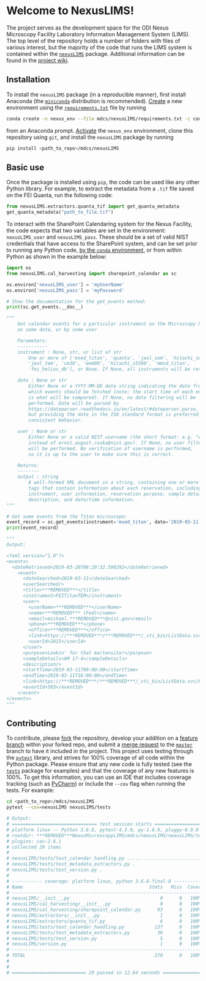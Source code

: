 # Welcome to NexusLIMS!

The project serves as the development space for the ODI Nexus Microscopy Facility
Laboratory Information Management System (LIMS). The top level of the repository
holds a number of folders with files of various interest, but the majority of the
code that runs the LIMS system is contained within the [`nexusLIMS`](mdcs/nexusLIMS)
package. Additional information can be found in the
[project wiki](https://***REMOVED******REMOVED***/NexusMicroscopyLIMS/wikis/home).

## Installation

To install the `nexusLIMS` package (in a reproducible manner), first install
Anaconda (the 
[`miniconda`](https://docs.conda.io/en/latest/miniconda.html) 
distribution is recommended). 
[Create](https://docs.conda.io/projects/conda/en/latest/user-guide/tasks/manage-environments.html#creating-an-environment-with-commands)
a new environment using the 
[`requirements.txt`](mdcs/nexusLIMS/requirements.txt) file by running

```bash
conda create -n nexus_env --file mdcs/nexusLIMS/requirements.txt -c conda-forge
``` 

from an Anaconda prompt. 
[Activate](https://docs.conda.io/projects/conda/en/latest/user-guide/tasks/manage-environments.html#creating-an-environment-with-commands) 
the `nexus_env` environment, clone this repository using `git`, and install 
the `nexusLIMS` package by running

```bash
pip install <path_to_repo>/mdcs/nexusLIMS
```  

## Basic use

Once the package is installed using `pip`, the code can be used like any other
Python library. For example, to extract the metadata from a `.tif` file saved
on the FEI Quanta, run the following code:

```python
from nexusLIMS.extractors.quanta_tif import get_quanta_metadata
get_quanta_metadata("path_to_file.tif")
``` 

To interact with the SharePoint Calendaring system for the Nexus Facility, the 
code expects that two variables are set in the environment: `nexusLIMS_user` and
`nexusLIMS_pass`. These should be a set of valid NIST credentials that have
access to the SharePoint system, and can be set prior to running any Python
code, 
[by the `conda` environment](https://conda.io/projects/conda/en/latest/user-guide/tasks/manage-environments.html#macos-and-linux),
or from within Python as shown in the example below:

```python
import os
from nexusLIMS.cal_harvesting import sharepoint_calendar as sc

os.environ['nexusLIMS_user'] = 'myUserName'
os.environ['nexusLIMS_pass'] = 'myPassword'

# Show the documentation for the get_events method:
print(sc.get_events.__doc__)

"""
    Get calendar events for a particular instrument on the Microscopy Nexus,
    on some date, or by some user

    Parameters:
    -----------
    instrument : None, str, or list of str
        One or more of ['msed_titan', 'quanta', 'jeol_sem', 'hitachi_sem',
        'jeol_tem', 'cm30', 'em400', 'hitachi_s5500', 'mmsd_titan',
        'fei_helios_db'], or None. If None, all instruments will be returned.

    date : None or str
        Either None or a YYYY-MM-DD date string indicating the date from
        which events should be fetched (note: the start time of each entry
        is what will be compared). If None, no date filtering will be
        performed. Date will be parsed by
        https://dateparser.readthedocs.io/en/latest/#dateparser.parse,
        but providing the date in the ISO standard format is preferred for
        consistent behavior.

    user : None or str
        Either None or a valid NIST username (the short format: e.g. "ear1"
        instead of ernst.august.ruska@nist.gov). If None, no user filtering
        will be performed. No verification of username is performed,
        so it is up to the user to make sure this is correct.

    Returns:
    --------
    output : string
        A well-formed XML document in a string, containing one or more <event>
        tags that contain information about each reservation, including title,
        instrument, user information, reservation purpose, sample details,
        description, and date/time information.
"""

# Get some events from the Titan microscope:
event_record = sc.get_events(instrument='msed_titan', date='2019-03-11')
print(event_record)

"""
Output:

<?xml version="1.0"?>
<events>
  <dateRetrieved>2019-03-26T09:29:52.598292</dateRetrieved>
    <event>
      <dateSearched>2019-03-11</dateSearched>
      <userSearched/>
      <title>***REMOVED***</title>
      <instrument>FEITitanTEM</instrument>
      <user>
        <userName>***REMOVED***</userName>
        <name>***REMOVED*** (Fed)</name>
        <email>michael.***REMOVED***@nist.gov</email>
        <phone>***REMOVED***</phone>
        <office>***REMOVED***</office>
        <link>https://***REMOVED***/***REMOVED***/_vti_bin/ListData.svc/UserInformationList(2815)</link>
        <userId>2815</userId>
      </user>
      <purpose>Lookin' for that martensite!</purpose>
      <sampleDetails>AM 17-4</sampleDetails>
      <description/>
      <startTime>2019-03-11T09:00:00</startTime>
      <endTime>2019-03-11T16:00:00</endTime>
      <link>https://***REMOVED***/***REMOVED***/_vti_bin/ListData.svc/FEITitanTEM(503)</link>
      <eventId>503</eventId>
    </event>
</events>
"""
``` 


## Contributing 

To contribute, please [fork](https://***REMOVED******REMOVED***/NexusMicroscopyLIMS/forks/new)
the repository, develop your addition on a
[feature branch](https://www.atlassian.com/git/tutorials/comparing-workflows/feature-branch-workflow)
within your forked repo,
and submit a [merge request](https://***REMOVED******REMOVED***/NexusMicroscopyLIMS/merge_requests)
to the [`master`](https://***REMOVED******REMOVED***/NexusMicroscopyLIMS/tree/master)
branch to have it included in the project.
This project uses testing through the 
[`pytest`](https://docs.pytest.org/en/latest/) library, and strives for 
100% coverage of all code within the Python package. 
Please ensure that any new code is fully tested (see the 
[`tests`](mdcs/nexusLIMS/nexusLIMS/tests) package for examples) and that the 
coverage of any new features is 100%. To get this information, you can use an 
IDE that includes coverage tracking (such as 
[PyCharm](https://www.jetbrains.com/pycharm/)) or include the `--cov` flag when
running the tests. For example:

```bash
cd <path_to_repo>/mdcs/nexusLIMS
pytest --cov=nexusLIMS nexusLIMS/tests

# Output: 
# =============================== test session starts ===============================
# platform linux -- Python 3.6.8, pytest-4.3.0, py-1.8.0, pluggy-0.9.0
# rootdir: ***REMOVED***NexusMicroscopyLIMS/mdcs/nexusLIMS/nexusLIMS/tests, inifile: pytest.ini
# plugins: cov-2.6.1
# collected 29 items
# 
# nexusLIMS/tests/test_calendar_handling.py ...........................       [ 93%]
# nexusLIMS/tests/test_metadata_extractors.py .                               [ 96%]
# nexusLIMS/tests/test_version.py .                                           [100%]
# 
# ----------- coverage: platform linux, python 3.6.8-final-0 -----------
# Name                                              Stmts   Miss  Cover
# ---------------------------------------------------------------------
# nexusLIMS/__init__.py                                 0      0   100%
# nexusLIMS/cal_harvesting/__init__.py                  0      0   100%
# nexusLIMS/cal_harvesting/sharepoint_calendar.py      93      0   100%
# nexusLIMS/extractors/__init__.py                      1      0   100%
# nexusLIMS/extractors/quanta_tif.py                    6      0   100%
# nexusLIMS/tests/test_calendar_handling.py           137      0   100%
# nexusLIMS/tests/test_metadata_extractors.py          36      0   100%
# nexusLIMS/tests/test_version.py                       5      0   100%
# nexusLIMS/version.py                                  1      0   100%
# ---------------------------------------------------------------------
# TOTAL                                               279      0   100%
# 
# 
# =========================== 29 passed in 12.64 seconds ============================
```
